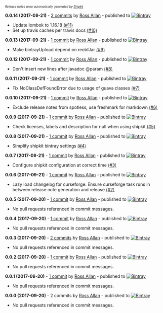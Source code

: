<sup><sup>*Release notes were automatically generated by [Shipkit](http://shipkit.org/)*</sup></sup>

**0.0.14 (2017-09-21)** - [2 commits](https://github.com/MinimallyCorrect/DefaultsPlugin/compare/v0.0.13...v0.0.14) by [Ross Allan](https://github.com/nallar) - published to [![Bintray](https://img.shields.io/badge/Bintray-0.0.14-green.svg)](https://bintray.com/minimallycorrect/minimallycorrectmaven/DefaultsPlugin/0.0.14)
 - Update lombok to 1.16.18 [(#11)](https://github.com/MinimallyCorrect/DefaultsPlugin/pull/11)
 - Set up travis caches per travis docs [(#10)](https://github.com/MinimallyCorrect/DefaultsPlugin/pull/10)

**0.0.13 (2017-09-21)** - [1 commit](https://github.com/MinimallyCorrect/DefaultsPlugin/compare/v0.0.12...v0.0.13) by [Ross Allan](https://github.com/nallar) - published to [![Bintray](https://img.shields.io/badge/Bintray-0.0.13-green.svg)](https://bintray.com/minimallycorrect/minimallycorrectmaven/DefaultsPlugin/0.0.13)
 - Make bintrayUpload depend on reobfJar [(#9)](https://github.com/MinimallyCorrect/DefaultsPlugin/pull/9)

**0.0.12 (2017-09-21)** - [1 commit](https://github.com/MinimallyCorrect/DefaultsPlugin/compare/v0.0.11...v0.0.12) by [Ross Allan](https://github.com/nallar) - published to [![Bintray](https://img.shields.io/badge/Bintray-0.0.12-green.svg)](https://bintray.com/minimallycorrect/minimallycorrectmaven/DefaultsPlugin/0.0.12)
 - Don't insert new lines after javadoc @param [(#8)](https://github.com/MinimallyCorrect/DefaultsPlugin/pull/8)

**0.0.11 (2017-09-21)** - [1 commit](https://github.com/MinimallyCorrect/DefaultsPlugin/compare/v0.0.10...v0.0.11) by [Ross Allan](https://github.com/nallar) - published to [![Bintray](https://img.shields.io/badge/Bintray-0.0.11-green.svg)](https://bintray.com/minimallycorrect/minimallycorrectmaven/DefaultsPlugin/0.0.11)
 - Fix NoClassDefFoundError due to usage of guava classes [(#7)](https://github.com/MinimallyCorrect/DefaultsPlugin/pull/7)

**0.0.10 (2017-09-21)** - [1 commit](https://github.com/MinimallyCorrect/DefaultsPlugin/compare/v0.0.9...v0.0.10) by [Ross Allan](https://github.com/nallar) - published to [![Bintray](https://img.shields.io/badge/Bintray-0.0.10-green.svg)](https://bintray.com/minimallycorrect/minimallycorrectmaven/DefaultsPlugin/0.0.10)
 - Exclude release notes from spotless, use freshmark for markdown [(#6)](https://github.com/MinimallyCorrect/DefaultsPlugin/pull/6)

**0.0.9 (2017-09-21)** - [1 commit](https://github.com/MinimallyCorrect/DefaultsPlugin/compare/v0.0.8...v0.0.9) by [Ross Allan](https://github.com/nallar) - published to [![Bintray](https://img.shields.io/badge/Bintray-0.0.9-green.svg)](https://bintray.com/minimallycorrect/minimallycorrectmaven/DefaultsPlugin/0.0.9)
 - Check licenses, labels and description for null when using shipkit [(#5)](https://github.com/MinimallyCorrect/DefaultsPlugin/pull/5)

**0.0.8 (2017-09-21)** - [1 commit](https://github.com/MinimallyCorrect/DefaultsPlugin/compare/v0.0.7...v0.0.8) by [Ross Allan](https://github.com/nallar) - published to [![Bintray](https://img.shields.io/badge/Bintray-0.0.8-green.svg)](https://bintray.com/minimallycorrect/minimallycorrectmaven/DefaultsPlugin/0.0.8)
 - Simplify shipkit bintray settings [(#4)](https://github.com/MinimallyCorrect/DefaultsPlugin/pull/4)

**0.0.7 (2017-09-21)** - [1 commit](https://github.com/MinimallyCorrect/DefaultsPlugin/compare/v0.0.6...v0.0.7) by [Ross Allan](https://github.com/nallar) - published to [![Bintray](https://img.shields.io/badge/Bintray-0.0.7-green.svg)](https://bintray.com/minimallycorrect/minimallycorrectmaven/DefaultsPlugin/0.0.7)
 - Configure shipkit configuration at correct time [(#3)](https://github.com/MinimallyCorrect/DefaultsPlugin/pull/3)

**0.0.6 (2017-09-21)** - [1 commit](https://github.com/MinimallyCorrect/DefaultsPlugin/compare/v0.0.5...v0.0.6) by [Ross Allan](https://github.com/nallar) - published to [![Bintray](https://img.shields.io/badge/Bintray-0.0.6-green.svg)](https://bintray.com/minimallycorrect/minimallycorrectmaven/DefaultsPlugin/0.0.6)
 - Lazy load changelog for curseforge. Ensure curseforge task runs in between release note generation and release [(#2)](https://github.com/MinimallyCorrect/DefaultsPlugin/pull/2)

**0.0.5 (2017-09-20)** - [1 commit](https://github.com/MinimallyCorrect/DefaultsPlugin/compare/v0.0.4...v0.0.5) by [Ross Allan](https://github.com/nallar) - published to [![Bintray](https://img.shields.io/badge/Bintray-0.0.5-green.svg)](https://bintray.com/minimallycorrect/minimallycorrectmaven/DefaultsPlugin/0.0.5)
 - No pull requests referenced in commit messages.

**0.0.4 (2017-09-20)** - [1 commit](https://github.com/MinimallyCorrect/DefaultsPlugin/compare/v0.0.3...v0.0.4) by [Ross Allan](https://github.com/nallar) - published to [![Bintray](https://img.shields.io/badge/Bintray-0.0.4-green.svg)](https://bintray.com/minimallycorrect/minimallycorrectmaven/DefaultsPlugin/0.0.4)
 - No pull requests referenced in commit messages.

**0.0.3 (2017-09-20)** - [2 commits](https://github.com/MinimallyCorrect/DefaultsPlugin/compare/v0.0.2...v0.0.3) by [Ross Allan](https://github.com/nallar) - published to [![Bintray](https://img.shields.io/badge/Bintray-0.0.3-green.svg)](https://bintray.com/minimallycorrect/minimallycorrectmaven/DefaultsPlugin/0.0.3)
 - No pull requests referenced in commit messages.

**0.0.2 (2017-09-20)** - [1 commit](https://github.com/MinimallyCorrect/DefaultsPlugin/compare/v0.0.1...v0.0.2) by [Ross Allan](https://github.com/nallar) - published to [![Bintray](https://img.shields.io/badge/Bintray-0.0.2-green.svg)](https://bintray.com/minimallycorrect/minimallycorrectmaven/DefaultsPlugin/0.0.2)
 - No pull requests referenced in commit messages.

**0.0.1 (2017-09-20)** - [1 commit](https://github.com/MinimallyCorrect/DefaultsPlugin/compare/v0.0.0...v0.0.1) by [Ross Allan](https://github.com/nallar) - published to [![Bintray](https://img.shields.io/badge/Bintray-0.0.1-green.svg)](https://bintray.com/minimallycorrect/minimallycorrectmaven/DefaultsPlugin/0.0.1)
 - No pull requests referenced in commit messages.

**0.0.0 (2017-09-20)** - 2 commits by [Ross Allan](https://github.com/nallar) - published to [![Bintray](https://img.shields.io/badge/Bintray-0.0.0-green.svg)](https://bintray.com/minimallycorrect/minimallycorrectmaven/DefaultsPlugin/0.0.0)
 - No pull requests referenced in commit messages.

